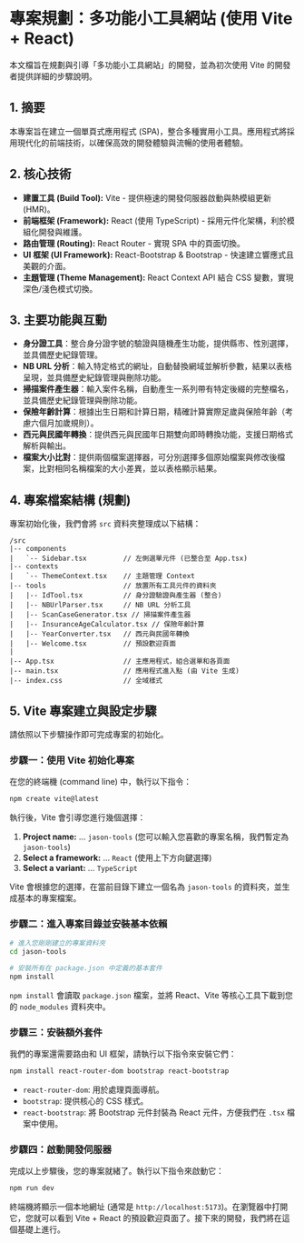 # 專案規劃：多功能小工具網站 (使用 Vite + React)

本文檔旨在規劃與引導「多功能小工具網站」的開發，並為初次使用 Vite 的開發者提供詳細的步驟說明。

## 1. 摘要

本專案旨在建立一個單頁式應用程式 (SPA)，整合多種實用小工具。應用程式將採用現代化的前端技術，以確保高效的開發體驗與流暢的使用者體驗。

## 2. 核心技術

- **建置工具 (Build Tool):** Vite - 提供極速的開發伺服器啟動與熱模組更新 (HMR)。
- **前端框架 (Framework):** React (使用 TypeScript) - 採用元件化架構，利於模組化開發與維護。
- **路由管理 (Routing):** React Router - 實現 SPA 中的頁面切換。
- **UI 框架 (UI Framework):** React-Bootstrap & Bootstrap - 快速建立響應式且美觀的介面。
- **主題管理 (Theme Management):** React Context API 結合 CSS 變數，實現深色/淺色模式切換。

## 3. 主要功能與互動

- **身分證工具**：整合身分證字號的驗證與隨機產生功能，提供縣市、性別選擇，並具備歷史紀錄管理。
- **NB URL 分析**：輸入特定格式的網址，自動替換網域並解析參數，結果以表格呈現，並具備歷史紀錄管理與刪除功能。
- **掃描案件產生器**：輸入案件名稱，自動產生一系列帶有特定後綴的完整檔名，並具備歷史紀錄管理與刪除功能。
- **保險年齡計算**：根據出生日期和計算日期，精確計算實際足歲與保險年齡（考慮六個月加歲規則）。
- **西元與民國年轉換**：提供西元與民國年日期雙向即時轉換功能，支援日期格式解析與輸出。
- **檔案大小比對**：提供兩個檔案選擇器，可分別選擇多個原始檔案與修改後檔案，比對相同名稱檔案的大小差異，並以表格顯示結果。

## 4. 專案檔案結構 (規劃)

專案初始化後，我們會將 `src` 資料夾整理成以下結構：

```
/src
|-- components
|   `-- Sidebar.tsx         // 左側選單元件 (已整合至 App.tsx)
|-- contexts
|   `-- ThemeContext.tsx    // 主題管理 Context
|-- tools                   // 放置所有工具元件的資料夾
|   |-- IdTool.tsx          // 身分證驗證與產生器 (整合)
|   |-- NBUrlParser.tsx     // NB URL 分析工具
|   |-- ScanCaseGenerator.tsx // 掃描案件產生器
|   |-- InsuranceAgeCalculator.tsx // 保險年齡計算
|   |-- YearConverter.tsx   // 西元與民國年轉換
|   |-- Welcome.tsx         // 預設歡迎頁面
|
|-- App.tsx                 // 主應用程式，組合選單和各頁面
|-- main.tsx                // 應用程式進入點 (由 Vite 生成)
|-- index.css               // 全域樣式
```

## 5. Vite 專案建立與設定步驟

請依照以下步驟操作即可完成專案的初始化。

### 步驟一：使用 Vite 初始化專案

在您的終端機 (command line) 中，執行以下指令：

```bash
npm create vite@latest
```

執行後，Vite 會引導您進行幾個選擇：
1.  **Project name:** ... `jason-tools` (您可以輸入您喜歡的專案名稱，我們暫定為 `jason-tools`)
2.  **Select a framework:** ... `React` (使用上下方向鍵選擇)
3.  **Select a variant:** ... `TypeScript`

Vite 會根據您的選擇，在當前目錄下建立一個名為 `jason-tools` 的資料夾，並生成基本的專案檔案。

### 步驟二：進入專案目錄並安裝基本依賴

```bash
# 進入您剛剛建立的專案資料夾
cd jason-tools

# 安裝所有在 package.json 中定義的基本套件
npm install
```

`npm install` 會讀取 `package.json` 檔案，並將 React、Vite 等核心工具下載到您的 `node_modules` 資料夾中。

### 步驟三：安裝額外套件

我們的專案還需要路由和 UI 框架，請執行以下指令來安裝它們：

```bash
npm install react-router-dom bootstrap react-bootstrap
```
- `react-router-dom`: 用於處理頁面導航。
- `bootstrap`: 提供核心的 CSS 樣式。
- `react-bootstrap`: 將 Bootstrap 元件封裝為 React 元件，方便我們在 `.tsx` 檔案中使用。

### 步驟四：啟動開發伺服器

完成以上步驟後，您的專案就緒了。執行以下指令來啟動它：

```bash
npm run dev
```

終端機將顯示一個本地網址 (通常是 `http://localhost:5173`)。在瀏覽器中打開它，您就可以看到 Vite + React 的預設歡迎頁面了。接下來的開發，我們將在這個基礎上進行。
